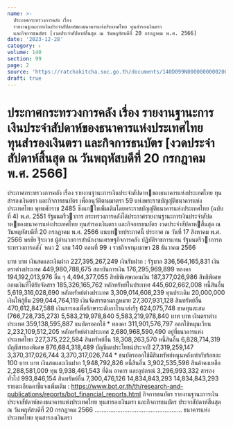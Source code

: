 ```yaml
---
name: >-
  ประกาศกระทรวงการคลัง เรื่อง
  รายงานฐานะการเงินประจำสัปดาห์ของธนาคารแห่งประเทศไทย ทุนสำรองเงินตรา
  และกิจการธนบัตร [งวดประจำสัปดาห์สิ้นสุด ณ วันพฤหัสบดีที่ 20 กรกฎาคม พ.ศ. 2566]
date: '2023-12-28'
category: ง
volume: 140
section: 99
page: 2
source: 'https://ratchakitcha.soc.go.th/documents/140D099N0000000000200.pdf'
draft: true
---
```


# ประกาศกระทรวงการคลัง เรื่อง รายงานฐานะการเงินประจำสัปดาห์ของธนาคารแห่งประเทศไทย ทุนสำรองเงินตรา และกิจการธนบัตร [งวดประจำสัปดาห์สิ้นสุด ณ วันพฤหัสบดีที่ 20 กรกฎาคม พ.ศ. 2566]

ประกาศกระทรวงการคลัง เรื่อง รายงานฐานะการเงินประจําสัปดาหของธนาคารแห่งประเทศไทย ทุนสํารองเงินตรา และกิจการธนบัตร เพื่ออนุวัติตามมาตรา 59 แห่งพระราชบัญญัติธนาคารแห่งประเทศไทย พุทธศักราช 2485 ซึ่งแกไขเพิ่มเติมโดยพระราชบัญญัติธนาคารแห่งประเทศไทย (ฉบับที่ 4) พ.ศ. 2551 รัฐมนตรีวาการ กระทรวงการคลังได้ประกาศรายงานฐานะการเงินประจําสัปดาหของธนาคารแห่งประเทศไทย ทุนสํารองเงินตรา และกิจการธนบัตร งวดประจําสัปดาหสิ้นสุด ณ วันพฤหัสบดีที่ 20 กรกฎาคม พ.ศ. 2566 แนบทายประกาศนี้ ประกาศ ณ วันที่ 17 สิงหาคม พ.ศ. 2566 พรชัย ฐีระเวช ผู้อํานวยการสํานักงานเศรษฐกิจการคลัง ปฏิบัติราชการแทน รัฐมนตรีวาการกระทรวงการคลัง ้ หนา 2 ่ เลม 140 ตอนที่ 99 ง ราชกิจจานุเบกษา 28 ธันวาคม 2566

บาท บาท เงินสดและเงินฝาก 227,395,267,249 เงินรับฝาก : รัฐบาล 336,564,165,831 เงินตราต่างประเทศ 449,980,788,675 สถาบันการเงิน 176,295,969,899 ทองคา 194,192,013,976 อื่น ๆ 4,494,377,055 สิทธิพิเศษถอนเงิน 187,377,026,986 สิทธิพิเศษถอนเงินที่ได้รับจัดสรร 185,326,165,762 หลักทรัพย์ในประเทศ 445,602,662,008 หนี้สินอื่น 5,619,316,028,690 หลักทรัพย์ต่างประเทศ 3,309,014,608,239 ทุนประเดิม 20,000,000 เงินให้กู้ยืม 299,044,764,119 เงินจัดสรรตามกฎหมาย 27,307,931,128 สินทรัพย์อื่น 470,612,847,588 เงินสารองเพื่อรักษาระดับกาไรนาส่งรัฐ 624,075,748 ขาดทุนสะสม (766,728,735,273) 5,583,219,978,840 5,583,219,978,840 บาท บาท เงินตราต่างประเทศ 359,138,595,887 ธนบัตรออกใช้ * ทองคา 311,901,576,797 ออกใช้หมุนเวียน 2,232,109,512,205 หลักทรัพย์ต่างประเทศ 2,680,968,590,490 อยู่ที่ธนาคารแห่งประเทศไทย 227,375,222,584 สินทรัพย์อื่น 18,308,263,570 หนี้สินอื่น 6,828,714,319 บัญชีสารองพิเศษ 876,684,318,489 บัญชีผลประโยชน์ประจาปี 27,319,259,147 3,370,317,026,744 3,370,317,026,744 * ธนบัตรออกใช้มีสินทรัพย์หนุนหลังเท่ากับร้อยละ 100 บาท บาท เงินสดและเงินฝาก 1,948,792,826 หนี้สินอื่น 3,902,535,596 สินค้าคงเหลือ 2,288,581,009 ทุน 9,938,461,543 ที่ดิน อาคาร และอุปกรณ์ 3,296,993,332 สารองทั่วไป 993,846,154 สินทรัพย์อื่น 7,300,476,126 14,834,843,293 14,834,843,293 รายละเอียดคาชี้แจงเพิ่มเติม : https://www.bot.or.th/th/research-and-publications/reports/bot_financial_reports.html กิจการธนบัตร รายงานฐานะการเงินประจาสัปดาห์ของธนาคารแห่งประเทศไทย ทุนสารองเงินตรา และกิจการธนบัตร ประจาสัปดาห์สิ้นสุด ณ วันพฤหัสบดีที่ 20 กรกฎาคม 2566 .................................................. ธนาคารแห่งประเทศไทย ทุนสารองเงินตรา
